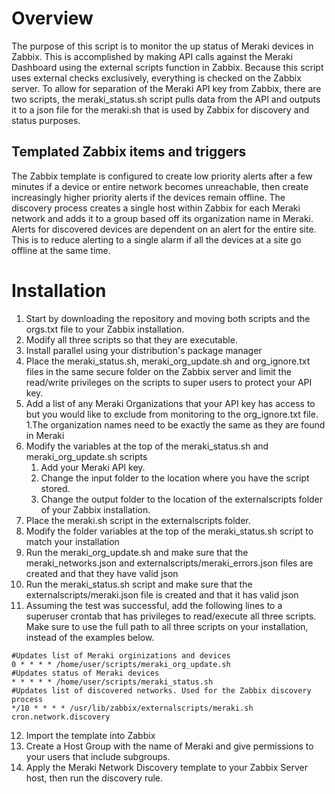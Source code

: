 # Overview
 The purpose of this script is to monitor the up status of Meraki devices in Zabbix. This is accomplished by making API calls against the Meraki Dashboard using the external scripts function in Zabbix. Because this script uses external checks exclusively, everything is checked on the Zabbix server.
 To allow for separation of the Meraki API key from Zabbix, there are two scripts, the meraki_status.sh script pulls data from the API and outputs it to a json file for the meraki.sh that is used by Zabbix for discovery and status purposes.
## Templated Zabbix items and triggers
 The Zabbix template is configured to create low priority alerts after a few minutes if a device or entire network becomes unreachable, then create increasingly higher priority alerts if the devices remain offline. The discovery process creates a single host within Zabbix for each Meraki network and adds it to a group based off its organization name in Meraki. 
 Alerts for discovered devices are dependent on an alert for the entire site. This is to reduce alerting to a single alarm if all the devices at a site go offline at the same time. 
# Installation
 1.	Start by downloading the repository and moving both scripts and the orgs.txt file to your Zabbix installation.
 2. Modify all three scripts so that they are executable.
 3. Install parallel using your distribution's package manager
 4.	Place the meraki_status.sh, meraki_org_update.sh and org_ignore.txt files in the same secure folder on the Zabbix server and limit the read/write privileges on the scripts to super users to protect your API key.
 5. Add a list of any Meraki Organizations that your API key has access to but you would like to exclude from monitoring to the org_ignore.txt file. 
	1.The organization names need to be exactly the same as they are found in Meraki
 6.	Modify the variables at the top of the meraki_status.sh and meraki_org_update.sh scripts
	1. Add your Meraki API key.
	2. Change the input folder to the location where you have the script stored.
	3. Change the output folder to the location of the externalscripts folder of your Zabbix installation.
 7. Place the meraki.sh script in the externalscripts folder.
 8. Modify the folder variables at the top of the meraki_status.sh script to match your installation
 9. Run the meraki_org_update.sh and make sure that the meraki_networks.json and externalscripts/meraki_errors.json files are created and that they have valid json
 10.	Run the meraki_status.sh script and make sure that the externalscripts/meraki.json file is created and that it has valid json
 11.	Assuming the test was successful, add the following lines to a superuser crontab that has privileges to read/execute all three scripts. Make sure to use the full path to all three scripts on your installation, instead of the examples below. 

 ```
 #Updates list of Meraki orginizations and devices
 0 * * * * /home/user/scripts/meraki_org_update.sh
 #Updates status of Meraki devices
 * * * * * /home/user/scripts/meraki_status.sh
 #Updates list of discovered networks. Used for the Zabbix discovery process
 */10 * * * * /usr/lib/zabbix/externalscripts/meraki.sh cron.network.discovery
 ```

 12. Import the template into Zabbix
 13. Create a Host Group with the name of Meraki and give permissions to your users that include subgroups. 
 14. Apply the Meraki Network Discovery template to your Zabbix Server host, then run the discovery rule. 

